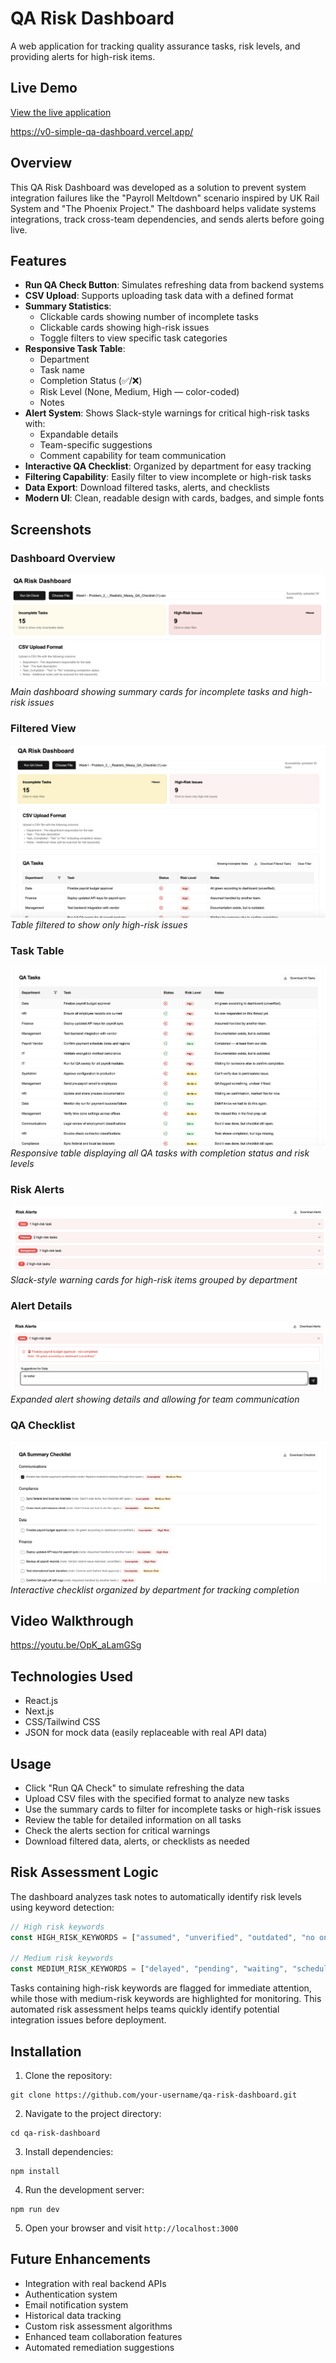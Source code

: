 # QA Risk Dashboard

A web application for tracking quality assurance tasks, risk levels, and providing alerts for high-risk items.

## Live Demo

[View the live application](https://v0-simple-qa-dashboard.vercel.app/)

https://v0-simple-qa-dashboard.vercel.app/

## Overview

This QA Risk Dashboard was developed as a solution to prevent system integration failures like the "Payroll Meltdown" scenario inspired by UK Rail System and "The Phoenix Project." The dashboard helps validate systems integrations, track cross-team dependencies, and sends alerts before going live.

## Features

- **Run QA Check Button**: Simulates refreshing data from backend systems
- **CSV Upload**: Supports uploading task data with a defined format
- **Summary Statistics**: 
  - Clickable cards showing number of incomplete tasks
  - Clickable cards showing high-risk issues
  - Toggle filters to view specific task categories
- **Responsive Task Table**:
  - Department
  - Task name
  - Completion Status (✅/❌)
  - Risk Level (None, Medium, High — color-coded)
  - Notes
- **Alert System**: Shows Slack-style warnings for critical high-risk tasks with:
  - Expandable details
  - Team-specific suggestions
  - Comment capability for team communication
- **Interactive QA Checklist**: Organized by department for easy tracking
- **Filtering Capability**: Easily filter to view incomplete or high-risk tasks
- **Data Export**: Download filtered tasks, alerts, and checklists
- **Modern UI**: Clean, readable design with cards, badges, and simple fonts

## Screenshots

### Dashboard Overview
![Dashboard Overview](./images/dashboard-overview)
*Main dashboard showing summary cards for incomplete tasks and high-risk issues*

### Filtered View
![Filtered View](./images/filtered-view)
*Table filtered to show only high-risk issues*

### Task Table
![Task Table](./images/task-table)
*Responsive table displaying all QA tasks with completion status and risk levels*

### Risk Alerts
![Risk Alerts](./images/risk-alerts)
*Slack-style warning cards for high-risk items grouped by department*

### Alert Details
![Alert Details](./images/alert-details)
*Expanded alert showing details and allowing for team communication*

### QA Checklist
![QA Checklist](./images/qa-checklist)
*Interactive checklist organized by department for tracking completion*

## Video Walkthrough

https://youtu.be/OpK_aLamGSg

## Technologies Used

- React.js
- Next.js
- CSS/Tailwind CSS
- JSON for mock data (easily replaceable with real API data)

## Usage

- Click "Run QA Check" to simulate refreshing the data
- Upload CSV files with the specified format to analyze new tasks
- Use the summary cards to filter for incomplete tasks or high-risk issues
- Review the table for detailed information on all tasks
- Check the alerts section for critical warnings
- Download filtered data, alerts, or checklists as needed

## Risk Assessment Logic

The dashboard analyzes task notes to automatically identify risk levels using keyword detection:

```javascript
// High risk keywords
const HIGH_RISK_KEYWORDS = ["assumed", "unverified", "outdated", "no one responded", "critical", "urgent", "failed"];

// Medium risk keywords
const MEDIUM_RISK_KEYWORDS = ["delayed", "pending", "waiting", "scheduled", "partial"];
```

Tasks containing high-risk keywords are flagged for immediate attention, while those with medium-risk keywords are highlighted for monitoring. This automated risk assessment helps teams quickly identify potential integration issues before deployment.

## Installation

1. Clone the repository:
```
git clone https://github.com/your-username/qa-risk-dashboard.git
```

2. Navigate to the project directory:
```
cd qa-risk-dashboard
```

3. Install dependencies:
```
npm install
```

4. Run the development server:
```
npm run dev
```

5. Open your browser and visit `http://localhost:3000`

## Future Enhancements

- Integration with real backend APIs
- Authentication system
- Email notification system
- Historical data tracking
- Custom risk assessment algorithms
- Enhanced team collaboration features
- Automated remediation suggestions

